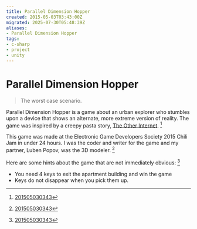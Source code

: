 ```yaml
---
title: Parallel Dimension Hopper
created: 2015-05-03T03:43:00Z
migrated: 2025-07-30T05:48:39Z
aliases:
- Parallel Dimension Hopper
tags:
- c-sharp
- project
- unity
---
```


# Parallel Dimension Hopper

> The worst case scenario.

Parallel Dimension Hopper is a game about an urban explorer who stumbles upon a device that shows an alternate, more extreme version of reality. The game was inspired by a creepy pasta story, [The Other Internet](https://www.youtube.com/watch?v=QESMgHxo6Ww). [^1]

This game was made at the Electronic Game Developers Society 2015 Chili Jam in under 24 hours. I was the coder and writer for the game and my partner, Luben Popov, was the 3D modeler. [^1]

Here are some hints about the game that are not immediately obvious: [^1]
-  You need 4 keys to exit the apartment building and win the game
-  Keys do not disappear when you pick them up.

[^1]: [201505030343](../entries/201505030343.md)
